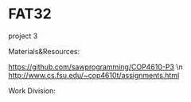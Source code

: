 # FAT32
project 3


Materials&Resources: 

https://github.com/sawprogramming/COP4610-P3 \n
http://www.cs.fsu.edu/~cop4610t/assignments.html


Work Division: 

